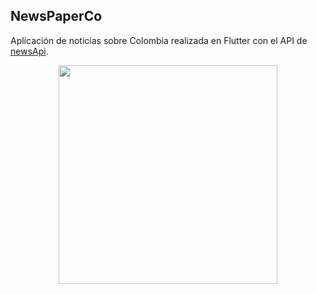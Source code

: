 ## NewsPaperCo


Aplicación de noticias sobre Colombia realizada en Flutter con el API de [newsApi](https://newsapi.org/ "newsApi").

<p align="center"> <img src="file:///C:/Users/Alejandro/Desktop/Screenshot_1606111523.png" width="350"/> </p>
